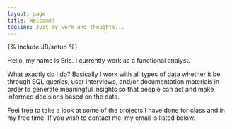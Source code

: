 ```yaml
---
layout: page
title: Welcome!
tagline: Just my work and thoughts...
---
```

{% include JB/setup %}

Hello, my name is Eric. I currently work as a functional analyst.

What exactly do I do? Basically I work with all types of data whether it be through SQL queries, user interviews, and/or documentation materials in order to generate meaningful insights so that people can act and make informed decisions based on the data.

Feel free to take a look at some of the projects I have done for class and in my free time. If you wish to contact me, my email is listed below.





